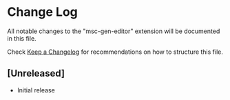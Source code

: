 # Change Log

All notable changes to the "msc-gen-editor" extension will be documented in this file.

Check [Keep a Changelog](http://keepachangelog.com/) for recommendations on how to structure this file.

## [Unreleased]

- Initial release